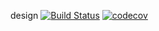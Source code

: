 design
[![Build Status](https://app.travis-ci.com/studentjob4j/design.svg?branch=master)](https://app.travis-ci.com/studentjob4j/design)
[![codecov](https://codecov.io/gh/studentjob4j/design/branch/master/graph/badge.svg?token=TIS85TC46E)](https://codecov.io/gh/studentjob4j/design)